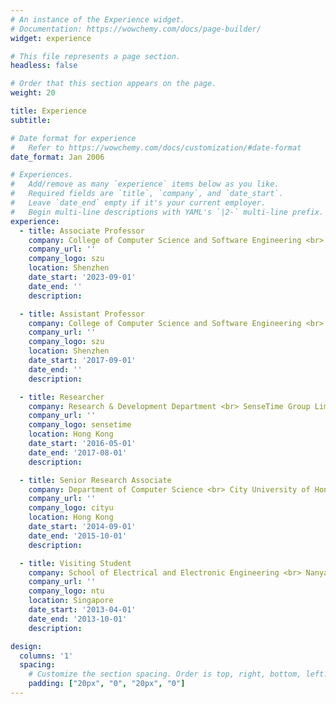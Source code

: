 ```yaml
---
# An instance of the Experience widget.
# Documentation: https://wowchemy.com/docs/page-builder/
widget: experience

# This file represents a page section.
headless: false

# Order that this section appears on the page.
weight: 20

title: Experience
subtitle:

# Date format for experience
#   Refer to https://wowchemy.com/docs/customization/#date-format
date_format: Jan 2006

# Experiences.
#   Add/remove as many `experience` items below as you like.
#   Required fields are `title`, `company`, and `date_start`.
#   Leave `date_end` empty if it's your current employer.
#   Begin multi-line descriptions with YAML's `|2-` multi-line prefix.
experience:
  - title: Associate Professor
    company: College of Computer Science and Software Engineering <br> Shenzhen University
    company_url: ''
    company_logo: szu
    location: Shenzhen
    date_start: '2023-09-01'
    date_end: ''
    description:

  - title: Assistant Professor
    company: College of Computer Science and Software Engineering <br> Shenzhen University
    company_url: ''
    company_logo: szu
    location: Shenzhen
    date_start: '2017-09-01'
    date_end: ''
    description:

  - title: Researcher
    company: Research & Development Department <br> SenseTime Group Limited
    company_url: ''
    company_logo: sensetime
    location: Hong Kong
    date_start: '2016-05-01'
    date_end: '2017-08-01'
    description: 

  - title: Senior Research Associate
    company: Department of Computer Science <br> City University of Hong Kong
    company_url: ''
    company_logo: cityu
    location: Hong Kong
    date_start: '2014-09-01'
    date_end: '2015-10-01'
    description: 

  - title: Visiting Student
    company: School of Electrical and Electronic Engineering <br> Nanyang Technological University
    company_url: ''
    company_logo: ntu
    location: Singapore
    date_start: '2013-04-01'
    date_end: '2013-10-01'
    description: 

design:
  columns: '1'
  spacing:
    # Customize the section spacing. Order is top, right, bottom, left.
    padding: ["20px", "0", "20px", "0"]
---
```

